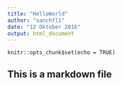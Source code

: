 ```yaml
---
title: "HelloWorld"
author: "sanchfl1"
date: "12 Oktober 2016"
output: html_document
---
```


```{r setup, include=FALSE}
knitr::opts_chunk$set(echo = TRUE)
```

## This is a markdown file

